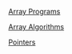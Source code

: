 [Array Programs](https://codecheck.io/viewAssignment/2012160604de99fk0vmtyht44q2poy996oo)  

[Array Algorithms](https://codecheck.io/viewAssignment/20121606041krbgyqv5xqiq0yrt26t07631)  

[Pointers](https://codecheck.io/viewAssignment/20121606051p1popwn8d84crehuhdhzvd9w)  